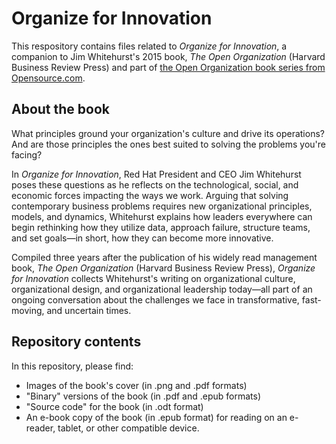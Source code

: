 # Organize for Innovation

This respository contains files related to _Organize for Innovation_, a companion to Jim Whitehurst's 2015 book, _The Open Organization_ (Harvard Business Review Press) and part of [the Open Organization book series from Opensource.com](https://opensource.com/open-organization/resources/book-series).

## About the book

What principles ground your organization's culture and drive its operations? And are those principles the ones best suited to solving the problems you're facing?

In _Organize for Innovation_, Red Hat President and CEO Jim Whitehurst poses these questions as he reflects on the technological, social, and economic forces impacting the ways we work. Arguing that solving contemporary business problems requires new organizational principles, models, and dynamics, Whitehurst explains how leaders everywhere can begin rethinking how they utilize data, approach failure, structure teams, and set goals—in short, how they can become more innovative.

Compiled three years after the publication of his widely read management book, _The Open Organization_ (Harvard Business Review Press), _Organize for Innovation_ collects Whitehurst's writing on organizational culture, organizational design, and organizational leadership today—all part of an ongoing conversation about the challenges we face in transformative, fast-moving, and uncertain times.

## Repository contents

In this repository, please find:

- Images of the book's cover (in .png and .pdf formats)
- "Binary" versions of the book (in .pdf and .epub formats)
- "Source code" for the book (in .odt format)
- An e-book copy of the book (in .epub format) for reading on an e-reader, tablet, or other compatible device.
